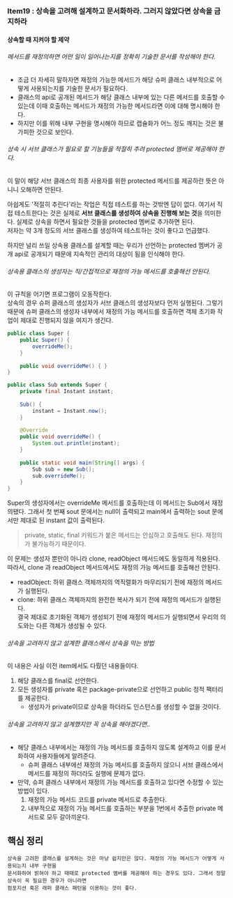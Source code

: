### Item19 : 상속을 고려해 설계하고 문서화하라. 그러지 않았다면 상속을 금지하라

#### 상속할 때 지켜야 할 제약 
###### 메서드를 재정의하면 어떤 일이 일어나는지를 정확히 기술한 문서를 작성해야 한다.
- 조금 더 자세히 말하자면 재정의 가능한 메서드가 해당 슈퍼 클래스 내부적으로 어떻게 사용되는지를 기술한 문서가 필요하다.
- 클래스의 api로 공개된 메서드가 해당 클래스 내부에 있는 다른 메서드를 호출할 수 있는데 이때 호출하는 메서드가
재정의 가능한 메서드라면 이에 대해 명시해야 한다.
- 하지만 이를 위해 내부 구현을 명시해야 하므로 캡슐화가 어느 정도 깨지는 것은 불가피한 것으로 보인다.

###### 상속 시 서브 클래스가 필요로 할 기능들을 적절히 추려 protected 멤버로 제공해야 한다.
이 말이 해당 서브 클래스의 최종 사용자를 위한 protected 메서드를 제공하란 뜻은 아니니 오해하면 안된다.

아쉽게도 '적절히 추린다'라는 작업은 직접 테스트를 하는 것밖엔 답이 없다. 여기서 직접 테스트한다는 것은 실제로 
**서브 클래스를 생성하여 상속을 진행해 보는 것**을 의미한다. 실제로 상속을 하면서 필요한 것들을 protected 멤버로 추가하면 된다.  
저자는 약 3개 정도의 서브 클래스를 생성하여 테스트하는 것이 좋다고 언급했다.

하지만 널리 쓰일 상속용 클래스를 설계할 때는 우리가 선언하는 protected 멤버가 공개 api로 공개되기 때문에 
지속적인 관리의 대상이 됨을 인식해야 한다.

###### 상속용 클래스의 생성자는 직/간접적으로 재정의 가능 메서드를 호출해선 안된다.
이 규칙을 어기면 프로그램이 오동작한다.  
상속의 경우 슈퍼 클래스의 생성자가 서브 클래스의 생성자보다 먼저 실행된다. 그렇기 때문에 슈퍼 클래스의 생성자 내부에서 재정의 가능 메서드를 호출하면
객체 초기화 작업이 제대로 진행되지 않을 여지가 생긴다.
```java
public class Super {
    public Super() {
        overrideMe();
    }
    
    public void overrideMe() { }
}
```
```java
public class Sub extends Super {
    private final Instant instant;
    
    Sub() {
        instant = Instant.now();
    }
    
    @Override
    public void overrideMe() {
        System.out.println(instant);
    }
    
    public static void main(String[] args) {
        Sub sub = new Sub();
        sub.overrideMe();
    }
}
```
Super의 생성자에서는 overrideMe 메서드를 호출하는데 이 메서드는 Sub에서 재정의됐다. 그래서 첫 번째
sout 문에서는 null이 출력되고 main에서 출력하는 sout 문에서만 제대로 된 instant 값이 출력된다.
> private, static, final 키워드가 붙은 메서드는 안심하고 호출해도 된다. 재정의가 불가능하기 때문이다.    

이 문제는 생성자 뿐만이 아니라 clone, readObject 메서드에도 동일하게 적용된다.  
따라서, clone 과 readObject 메서드에서도 재정의 가능 메서드를 호출해선 안된다.  
- readObject: 하위 클래스 객체까지의 역직렬화가 마무리되기 전에 재정의 메서드가 실행된다.
- clone: 하위 클래스 객체까지의 완전한 복사가 되기 전에 재정의 메서드가 실행된다.  
결국 제대로 초기화된 객체가 생성되기 전에 재정의 메서드가 실행되면서 우리의 의도와는 다른 객체가 생성될 수 있다.

###### 상속을 고려하지 않고 설계한 클래스에서 상속을 막는 방법
이 내용은 사실 이전 item에서도 다뤘던 내용들이다.
1. 해당 클래스를 final로 선언한다.
2. 모든 생성자를 private 혹은 package-private으로 선언하고 public 정적 팩터리를 제공한다.
    - 생성자가 private이므로 상속을 하더라도 인스턴스를 생성할 수 없을 것이다.

###### 상속을 고려하지 않고 설계했지만 꼭 상속을 해야겠다면..
- 해당 클래스 내부에서는 재정의 가능 메서드를 호출하지 않도록 설계하고 이를 문서화하여 사용자들에게 알려준다.
    - 슈퍼 클래스 내부에선 재정의 가능 메서드를 호출하지 않으니 서브 클래스에서 메서드를 재정의 하더라도 실행에 문제가 없다.
- 만약, 슈퍼 클래스 내부에서 재정의 가능 메서드를 호출하고 있다면 수정할 수 있는 방법이 있다.
  1. 재정의 가능 메서드 코드를 private 메서드로 추출한다.
  2. 내부적으로 재정의 가능 메서드를 호출하는 부분을 1번에서 추출한 private 메서드로 모두 갈아끼운다.

## 핵심 정리
    상속을 고려한 클래스를 설계하는 것은 마냥 쉽지만은 않다. 재정의 가능 메서드가 어떻게 사용되는지 내부 구현을 
    문서화하여 밝혀야 하고 때때로 protected 멤버를 제공해야 하는 경우도 있다. 그래서 정말 상속이 꼭 필요한 경우가 아니라면
    컴포지션 혹은 래퍼 클래스 패턴을 이용하는 것이 좋다.